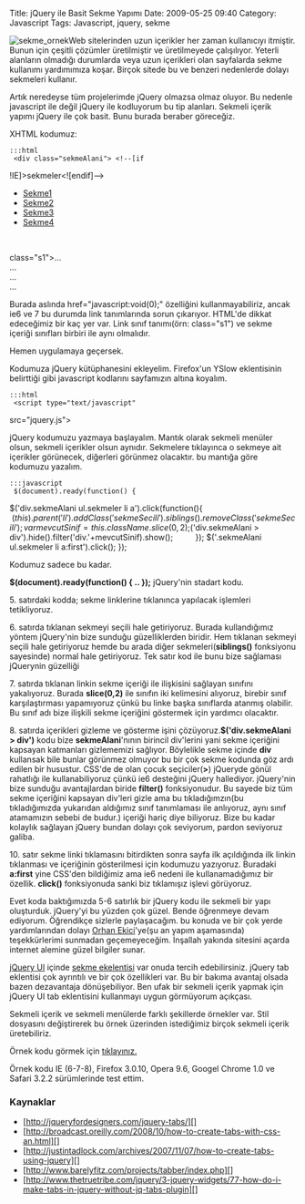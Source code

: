 Title: jQuery ile Basit Sekme Yapımı
Date: 2009-05-25 09:40
Category: Javascript
Tags: Javascript, jquery, sekme

![sekme_ornek][]Web sitelerinden uzun içerikler her zaman kullanıcıyı
itmiştir. Bunun için çeşitli çözümler üretilmiştir ve üretilmeyede
çalışılıyor. Yeterli alanların olmadığı durumlarda veya uzun içerikleri
olan sayfalarda sekme kullanımı yardımımıza koşar. Birçok sitede bu ve
benzeri nedenlerde dolayı sekmeleri kullanır.

Artık neredeyse tüm projelerimde jQuery olmazsa olmaz oluyor. Bu nedenle
javascript ile değil jQuery ile kodluyorum bu tip alanları. Sekmeli
içerik yapımı jQuery ile çok basit. Bunu burada beraber göreceğiz.

XHTML kodumuz:

	:::html
	 <div class="sekmeAlani"> <!--[if
!IE]>sekmeler<![endif]--> <ul class="sekmeler"> <li
class="s1"><a href="javascript:void(0);"
class="s1">Sekme1</a></li> <li class="s2"><a
href="javascript:void(0);" class="s2">Sekme2</a></li> <li
class="s3"><a href="javascript:void(0);"
class="s3">Sekme3</a></li> <li class="s4"><a
href="javascript:void(0);" class="s4">Sekme4</a></li> </ul>    
<!--[if !IE]>sekme icerikleri<![endif]--> <div
class="s1">...</div> <div class="s2">...</div> <div
class="s3">...</div> <div class="s4">...</div> </div>


Burada aslında href="javascript:void(0);" özelliğini kullanmayabiliriz,
ancak ie6 ve 7 bu durumda link tanımlarında sorun çıkarıyor. HTML'de
dikkat edeceğimiz bir kaç yer var. Link sınıf tanımı(örn: class="s1") ve
sekme içeriği sınıfları birbiri ile aynı olmalıdır.

Hemen uygulamaya geçersek.

Kodumuza jQuery kütüphanesini ekleyelim. Firefox'un YSlow eklentisinin
belirttiği gibi javascript kodlarını sayfamızın altına koyalım.

	:::html
	 <script type="text/javascript"
src="jquery.js"></script> </body> </html> 

jQuery kodumuzu yazmaya başlayalım. Mantık olarak sekmeli menüler olsun,
sekmeli içerikler olsun aynıdır. Sekmelere tıklayınca o sekmeye ait
içerikler görünecek, diğerleri görünmez olacaktır. bu mantığa göre
kodumuzu yazalım.

	:::javascript
	 $(document).ready(function() {     
$('div.sekmeAlani ul.sekmeler li a').click(function(){    
 $(this).parent('li').addClass('sekmeSecili').siblings().removeClass('sekmeSecili');  
                                            var mevcutSinif =
this.className.slice(0,2);        $('div.sekmeAlani >
div').hide().filter('div.'+mevcutSinif).show();          });
$('.sekmeAlani ul.sekmeler li a:first').click(); }); 

Kodumuz sadece bu kadar.   
  
**$(document).ready(function() { .. });** jQuery'nin stadart kodu.

​5. satırdaki kodda; sekme linklerine tıklanınca yapılacak işlemleri
tetikliyoruz.

​6. satırda tıklanan sekmeyi seçili hale getiriyoruz. Burada
kullandığımız yöntem jQuery'nin bize sunduğu güzelliklerden biridir. Hem
tıklanan sekmeyi seçili hale getiriyoruz hemde bu arada diğer
sekmeleri(**siblings()** fonksiyonu sayesinde) normal hale getiriyoruz.
Tek satır kod ile bunu bize sağlaması jQuerynin güzelliği

​7. satırda tıklanan linkin sekme içeriği ile ilişkisini sağlayan
sınıfını yakalıyoruz. Burada **slice(0,2)** ile sınıfın iki kelimesini
alıyoruz, birebir sınıf karşılaştırması yapamıyoruz çünkü bu linke başka
sınıflarda atanmış olabilir. Bu sınıf adı bize ilişkili sekme içeriğini
göstermek için yardımcı olacaktır.

​8. satırda içerikleri gizleme ve gösterme işini
çözüyoruz.**$('div.sekmeAlani > div')** kodu bize **sekmeAlani**'nının
birincil div'lerini yani sekme içeriğini kapsayan katmanları gizlememizi
sağlıyor. Böylelikle sekme içinde **div** kullansak bile bunlar görünmez
olmuyor bu bir çok sekme kodunda göz ardı edilen bir husustur. CSS'de de
olan çocuk seçiciler(**>**) jQueryde gönül rahatlığı ile
kullanabiliyoruz çünkü ie6 desteğini jQuery hallediyor. jQuery'nin bize
sunduğu avantajlardan biride **filter()** fonksiyonudur. Bu sayede biz
tüm sekme içeriğini kapsayan div'leri gizle ama bu tıkladığımzın(bu
tıkladığımızda yukarıdan aldığımız sınıf tanımlaması ile anlıyoruz, aynı
sınıf atamamızın sebebi de budur.) içeriği hariç diye biliyoruz. Bize bu
kadar kolaylık sağlayan jQuery bundan dolayı çok seviyorum, pardon
seviyoruz galiba.

​10. satır sekme linki tıklamasını bitirdikten sonra sayfa ilk
açıldığında ilk linkin tıklanması ve içeriğinin gösterilmesi için
kodumuzu yazıyoruz. Buradaki **a:first** yine CSS'den bildiğimiz ama ie6
nedeni ile kullanamadığımız bir özellik. **click()** fonksiyonuda sanki
biz tıklamışız işlevi görüyoruz.

Evet koda baktığımızda 5-6 satırlık bir jQuery kodu ile sekmeli bir yapı
oluşturduk. jQuery'yi bu yüzden çok güzel. Bende öğrenmeye devam
ediyorum. Öğrendikçe sizlerle paylaşacağım. bu konuda ve bir çok yerde
yardımlarından dolayı [Orhan Ekici][]'ye(şu an yapım aşamasında)
teşekkürlerimi sunmadan geçemeyeceğim. İnşallah yakında sitesini açarda
internet alemine güzel bilgiler sunar.

[jQuery UI][] içinde [sekme ekelentisi][] var onuda tercih
edebilirsiniz. jQuery tab eklentisi çok ayrıntılı ve bir çok özellikleri
var. Bu bir bakıma avantaj olsada bazen dezavantaja dönüşebiliyor. Ben
ufak bir sekmeli içerik yapmak için jQuery UI tab eklentisini kullanmayı
uygun görmüyorum açıkçası.

Sekmeli içerik ve sekmeli menülerde farklı şekillerde örnekler var. Stil
dosyasını değiştirerek bu örnek üzerinden istediğimiz birçok sekmeli
içerik üretebiliriz.

Örnek kodu görmek için [tıklayınız.][]

Örnek kodu IE (6-7-8), Firefox 3.0.10, Opera 9.6, Googel Chrome 1.0 ve
Safari 3.2.2 sürümlerinde test ettim.

### Kaynaklar

-   [http://jqueryfordesigners.com/jquery-tabs/][]
-   [http://broadcast.oreilly.com/2008/10/how-to-create-tabs-with-css-an.html][]
-   [http://justintadlock.com/archives/2007/11/07/how-to-create-tabs-using-jquery][]
-   [http://www.barelyfitz.com/projects/tabber/index.php][]
-   [http://www.thetruetribe.com/jquery/3-jquery-widgets/77-how-do-i-make-tabs-in-jquery-without-jq-tabs-plugin][]  

</p>

  [sekme_ornek]: http://www.fatihhayrioglu.com/wp-content/sekme_ornek-150x90.gif
    "sekme_ornek"
  [Orhan Ekici]: http://orhanekici.info/ "Orhan Ekici"
  [jQuery UI]: http://jqueryui.com/ "jQuery UI"
  [sekme ekelentisi]: http://docs.jquery.com/UI/Tabs "sekme ekelentisi"
  [tıklayınız.]: /static/dokumanlar/sekme.html
  [http://jqueryfordesigners.com/jquery-tabs/]: http://jqueryfordesigners.com/jquery-tabs/
    "http://jqueryfordesigners.com/jquery-tabs/"
  [http://broadcast.oreilly.com/2008/10/how-to-create-tabs-with-css-an.html]: http://broadcast.oreilly.com/2008/10/how-to-create-tabs-with-css-an.html
    "http://broadcast.oreilly.com/2008/10/how-to-create-tabs-with-css-an.html"
  [http://justintadlock.com/archives/2007/11/07/how-to-create-tabs-using-jquery]: http://justintadlock.com/archives/2007/11/07/how-to-create-tabs-using-jquery
    "http://justintadlock.com/archives/2007/11/07/how-to-create-tabs-using-jquery"
  [http://www.barelyfitz.com/projects/tabber/index.php]: http://www.barelyfitz.com/projects/tabber/index.php
    "http://www.barelyfitz.com/projects/tabber/index.php"
  [http://www.thetruetribe.com/jquery/3-jquery-widgets/77-how-do-i-make-tabs-in-jquery-without-jq-tabs-plugin]: http://www.thetruetribe.com/jquery/3-jquery-widgets/77-how-do-i-make-tabs-in-jquery-without-jq-tabs-plugin
    "http://www.thetruetribe.com/jquery/3-jquery-widgets/77-how-do-i-make-tabs-in-jquery-without-jq-tabs-plugin"
